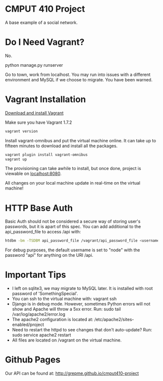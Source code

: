 # CMPUT 410 Project

A base example of a social network.

# Do I Need Vagrant?

No.

python manage.py runserver

Go to town, work from localhost. You may run into issues with a different environment and MySQL if we choose to
migrate. You have been warned.

# Vagrant Installation

[Download and install Vagrant](https://www.vagrantup.com/downloads.html)

Make sure you have Vagrant 1.7.2
```bash
vagrant version
```

Install vagrant-omnibus and put the virtual machine online. It can take up to fifteen minutes to download
and install all the packages.
```bash
vagrant plugin install vagrant-omnibus
vagrant up
```
The provisioning can take awhile to install, but once done, project is viewable on 
[localhost:8080](http://localhost:8080).

All changes on your local machine update in real-time on the virtual machine!

# HTTP Base Auth

Basic Auth should not be considered a secure way of storing user's passwords, but it is apart of this spec.
You can add additional to the api_password_file to access /api with:

```bash
htdbm -bm -TSDBM api_password_file /vagrant/api_password_file <username> <password>
```

For debug purposes, the default username is set to "node" with the password "api" for anything on the URI /api.

# Important Tips

* I left on sqlite3, we may migrate to MySQL later. It is installed with root password of 'SomethingSpecial'.
* You can ssh to the virtual machine with: vagrant ssh
* Django is in debug mode. However, sometimes Python errors will not show and Apache will throw a 5xx error. Run: sudo tail /var/log/apache2/error.log
* The apache2 configuration is located at: /etc/apache2/sites-enabled/project
* Need to restart the httpd to see changes that don't auto-update? Run: sudo service apache2 restart
* All files are located on /vagrant on the virtual machine.

# Github Pages
Our API can be found at:
http://grepme.github.io/cmput410-project
